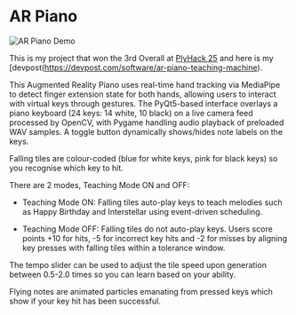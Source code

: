# AR Piano

![AR Piano Demo](ScreenRecording2025-01-26111222-ezgif.com-optimize%20(1)-min.gif)

This is my project that won the 3rd Overall at [PlyHack 25](https://allhackathons.com/hackathon/plymhack/) and here is my [devpost(https://devpost.com/software/ar-piano-teaching-machine).

This Augmented Reality Piano uses real-time hand tracking via MediaPipe to detect finger extension state for both hands, allowing users to interact with virtual keys through gestures. The PyQt5-based interface overlays a piano keyboard (24 keys: 14 white, 10 black) on a live camera feed processed by OpenCV, with Pygame handling audio playback of preloaded WAV samples. A toggle button dynamically shows/hides note labels on the keys.

Falling tiles are colour-coded (blue for white keys, pink for black keys) so you recognise which key to hit.

There are 2 modes, Teaching Mode ON and OFF:

- Teaching Mode ON: Falling tiles auto-play keys to teach melodies such as Happy Birthday and Interstellar using event-driven scheduling.

- Teaching Mode OFF: Falling tiles do not auto-play keys. Users score points +10 for hits, -5 for incorrect key hits and -2 for misses by aligning key presses with falling tiles within a tolerance window.

The tempo slider can be used to adjust the tile speed upon generation between 0.5-2.0 times so you can learn based on your ability.

Flying notes are animated particles emanating from pressed keys which show if your key hit has been successful.

